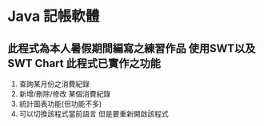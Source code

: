 # Java 記帳軟體
此程式為本人暑假期間編寫之練習作品
使用SWT以及SWT Chart
此程式已實作之功能
---
1. 查詢某月份之消費紀錄
2. 新增/刪除/修改 某個消費紀錄
3. 統計圖表功能(但功能不多)
4. 可以切換該程式當前語言 但是要重新開啟該程式

